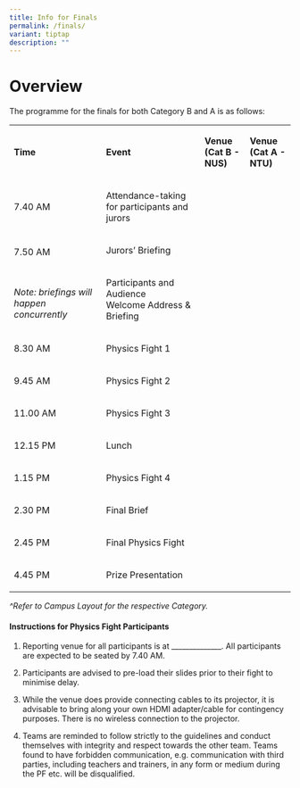 ```yaml
---
title: Info for Finals
permalink: /finals/
variant: tiptap
description: ""
---
```

<h1>Overview</h1>
<p>The programme for the finals for both Category B and A is as follows:</p>
<table style="minWidth: 100px">
<colgroup>
<col>
<col>
<col>
<col>
</colgroup>
<tbody>
<tr>
<td rowspan="1" colspan="1">
<p><strong>Time</strong>
</p>
</td>
<td rowspan="1" colspan="1">
<p><strong>Event</strong>
</p>
</td>
<td rowspan="1" colspan="1">
<p><strong>Venue<br>(Cat B - NUS)</strong>
</p>
</td>
<td rowspan="1" colspan="1">
<p><strong>Venue<br>(Cat A - NTU)</strong>
</p>
</td>
</tr>
<tr>
<td rowspan="1" colspan="1">
<p>7.40 AM</p>
</td>
<td rowspan="1" colspan="1">
<p>Attendance-taking for participants and jurors</p>
</td>
<td rowspan="1" colspan="1">
<p></p>
</td>
<td rowspan="1" colspan="1">
<p></p>
</td>
</tr>
<tr>
<td rowspan="2" colspan="1">
<p>7.50 AM</p>
<p>
<br>
</p>
<p><em>Note: briefings will happen concurrently</em>
</p>
</td>
<td rowspan="1" colspan="1">
<p>Jurors’ Briefing</p>
</td>
<td rowspan="1" colspan="1">
<p></p>
</td>
<td rowspan="1" colspan="1">
<p></p>
</td>
</tr>
<tr>
<td rowspan="1" colspan="1">
<p>Participants and Audience
<br>Welcome Address &amp; Briefing</p>
</td>
<td rowspan="1" colspan="1">
<p></p>
</td>
<td rowspan="1" colspan="1">
<p></p>
</td>
</tr>
<tr>
<td rowspan="2" colspan="1">
<p>8.30 AM</p>
</td>
<td rowspan="2" colspan="1">
<p>Physics Fight 1&nbsp;</p>
</td>
<td rowspan="2" colspan="1">
<p></p>
</td>
<td rowspan="2" colspan="1">
<p></p>
</td>
</tr>
<tr></tr>
<tr>
<td rowspan="2" colspan="1">
<p>9.45 AM</p>
</td>
<td rowspan="2" colspan="1">
<p>Physics Fight 2&nbsp;</p>
</td>
<td rowspan="2" colspan="1">
<p></p>
</td>
<td rowspan="2" colspan="1">
<p></p>
</td>
</tr>
<tr></tr>
<tr>
<td rowspan="2" colspan="1">
<p>11.00 AM</p>
</td>
<td rowspan="2" colspan="1">
<p>Physics Fight 3&nbsp;</p>
</td>
<td rowspan="2" colspan="1">
<p></p>
</td>
<td rowspan="2" colspan="1">
<p></p>
</td>
</tr>
<tr></tr>
<tr>
<td rowspan="1" colspan="1">
<p>12.15 PM</p>
</td>
<td rowspan="1" colspan="1">
<p>Lunch</p>
</td>
<td rowspan="1" colspan="1">
<p></p>
</td>
<td rowspan="1" colspan="1">
<p></p>
</td>
</tr>
<tr>
<td rowspan="1" colspan="1">
<p>1.15 PM</p>
</td>
<td rowspan="1" colspan="1">
<p>Physics Fight 4</p>
</td>
<td rowspan="1" colspan="1">
<p></p>
</td>
<td rowspan="1" colspan="1">
<p></p>
</td>
</tr>
<tr>
<td rowspan="1" colspan="1">
<p>2.30 PM</p>
</td>
<td rowspan="1" colspan="1">
<p>Final Brief</p>
</td>
<td rowspan="3" colspan="1">
<p></p>
</td>
<td rowspan="3" colspan="1">
<p></p>
</td>
</tr>
<tr>
<td rowspan="1" colspan="1">
<p>2.45 PM</p>
</td>
<td rowspan="1" colspan="1">
<p>Final Physics Fight</p>
</td>
</tr>
<tr>
<td rowspan="1" colspan="1">
<p>4.45 PM</p>
</td>
<td rowspan="1" colspan="1">
<p>Prize Presentation</p>
</td>
</tr>
</tbody>
</table>
<p><em>^Refer to Campus Layout for the respective Category.</em>
</p>
<h4>Instructions for Physics Fight Participants</h4>
<p></p>
<ol>
<li>
<p>Reporting venue for all participants is at ______________. All participants
are expected to be seated by 7.40 AM.</p>
<p></p>
</li>
<li>
<p>Participants are advised to pre-load their slides prior to their fight
to minimise delay.&nbsp;</p>
<p></p>
</li>
<li>
<p>While the venue does provide connecting cables to its projector, it is
advisable to bring along your own HDMI adapter/cable for contingency purposes.
There is no wireless connection to the projector.</p>
<p></p>
</li>
<li>
<p>Teams are reminded to follow strictly to the guidelines and conduct themselves
with integrity and respect towards the other team. Teams found to have
forbidden communication, e.g. communication with third parties, including
teachers and trainers, in any form or medium during the PF etc. will be
disqualified.</p>
</li>
</ol>
<p></p>